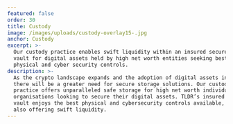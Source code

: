 ```yaml
---
featured: false
order: 30
title: Custody
image: /images/uploads/custody-overlay15-.jpg
anchor: Custody
excerpt: >-
  Our custody practice enables swift liquidity within an insured secure custody
  vault for digital assets held by high net worth entities seeking best-of-breed
  physical and cyber security controls.
description: >-
  As the crypto landscape expands and the adoption of digital assets increases
  there will be a greater need for secure storage solutions. Our custody
  practice offers unparalleled safe storage for high net worth individuals and
  organisations looking to secure their digital assets. TLDR’s insured custody
  vault enjoys the best physical and cybersecurity controls available, whilst
  also offering swift liquidity.
---
```


